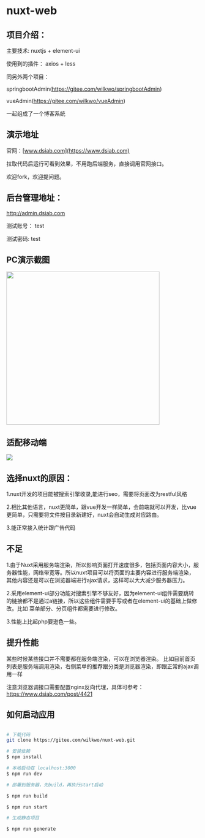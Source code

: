 # nuxt-web


## 项目介绍：

主要技术: nuxtjs + element-ui

使用到的插件： axios  + less

同另外两个项目：

springbootAdmin(https://gitee.com/wilkwo/springbootAdmin)


vueAdmin(https://gitee.com/wilkwo/vueAdmin) 


一起组成了一个博客系统


## 演示地址

官网：[www.dsiab.com](https://www.dsiab.com)

拉取代码后运行可看到效果，不用跑后端服务，直接调用官网接口。

欢迎fork，欢迎提问题。


## 后台管理地址： 

http://admin.dsiab.com

测试账号： test

测试密码: test



## PC演示截图

<img src="https://gitee.com/wilkwo/nuxt-web/raw/master/assets/img/site.jpg" style="width:400px">


## 适配移动端

<img src="https://gitee.com/wilkwo/nuxt-web/raw/master/assets/img/mobileSite.jpeg">


## 选择nuxt的原因：

1.nuxt开发的项目能被搜索引擎收录,能进行seo，需要将页面改为restful风格

2.相比其他语言，nuxt更简单，跟vue开发一样简单，会前端就可以开发，比vue更简单，只需要将文件按目录新建好，nuxt会自动生成对应路由。

3.能正常接入统计跟广告代码

## 不足

1.由于Nuxt采用服务端渲染，所以影响页面打开速度很多，包括页面内容大小，服务器性能，网络带宽等。所以nuxt项目可以将页面的主要内容进行服务端渲染，其他内容还是可以在浏览器端进行ajax请求，这样可以大大减少服务器压力。

2.采用element-ui部分功能对搜索引擎不够友好，因为element-ui组件需要跳转的链接都不是通过a链接，所以这些组件需要手写或者在element-ui的基础上做修改。比如 菜单部分、分页组件都需要进行修改。

3.性能上比起php要逊色一些。

## 提升性能

某些时候某些接口并不需要都在服务端渲染，可以在浏览器渲染。
比如目前首页列表是服务端调用渲染，右侧菜单的推荐跟分类是浏览器渲染，即跟正常的ajax调用一样

注意浏览器调接口需要配置nginx反向代理，具体可参考：https://www.dsiab.com/post/4421


## 如何启动应用

```bash

# 下载代码
git clone https://gitee.com/wilkwo/nuxt-web.git

# 安装依赖
$ npm install

# 本地启动在 localhost:3000
$ npm run dev

# 部署到服务器，先build，再执行start启动

$ npm run build

$ npm run start

# 生成静态项目

$ npm run generate
```


